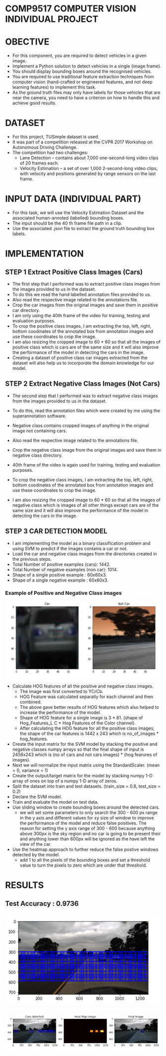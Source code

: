 # COMP9517 COMPUTER VISION INDIVIDUAL PROJECT

# OBECTIVE

- For this component, you are required to detect vehicles in a given image. 
- Implement a Python solution to detect vehicles in a single (image frame).
- You should display bounding boxes around the recognised vehicles.
- You are required to use traditional feature extraction techniques from computer vision (hand-crafted or engineered features, and not deep learning features) to implement this task.
- As the ground truth files may only have labels for those vehicles that are near the camera, you need to have a criterion on how to handle this and achieve good results.

# DATASET

- For this project, TUSimple dataset is used.
- It was part of a competition released at the CVPR 2017 Workshop on Autonomous Driving Challenge.
- The competition had two challenges:
    - Lane Detection – contains about 7,000 one-second-long video clips of 20 frames each.
    - Velocity Estimation – a set of over 1,000 2-second-long video clips, with velocity and positions generated by range sensors on the last frame.

# INPUT DATA (INDIVIDUAL PART)

- For this task, we will use the Velocity Estimation Dataset and the associated human-annoted (labelled) bounding boxes.
- The input should be the 40 th frame file path in a clip.
- Use the associated .json file to extract the ground truth bounding box labels.

# IMPLEMENTATION

## STEP 1 Extract Positive Class Images (Cars)

- The first step that I performed was to extract positive class images from the images provided to us in the dataset.
- To do this we read the hand labelled annotation files provided to us.
- Also read the respective image related to the annotations file.
- Crop the car images from the original images and save them in positive car directory.
- I am only using the 40th frame of the video for training, testing and evaluation purposes.
- To crop the positive class images, I am extracting the top, left, right, bottom coodinates of the annotated box from annotation images and use these coordinates to crop the image.
- I am also resizing the cropped image to 60 * 60 so that all the images of positive class which is cars are of the same size and it will also improve the performance of the model in detecting the cars in the image.
- Creating a dataset of positive class car images extracted from the dataset will also help us to incorporate the domain knowledge for our model.

## STEP 2 Extract Negative Class Images (Not Cars)

- The second step that I performed was to extract negative class images from the images provided to us in the dataset.
- To do this, read the annotation files which were created by me using the superannotation software.
- Negative class contains cropped images of anything in the original image not containing cars. 
- Also read the respective image related to the annotations file.
- Crop the negative class image from the original images and save them in negative class directory.
- 40th frame of the video is again used for training, testing and evaluation purposes.
- To crop the negative class images, I am extracting the top, left, right, bottom coodinates of the annotated box from annotation images and use these coordinates to crop the image.

- I am also resizing the cropped image to 60 * 60 so that all the images of negative class which is images of all other things except cars are of the same size and it will also improve the performance of the model in detecting the cars in the image.

## STEP 3 CAR DETECTION MODEL
- I am implementing the model as a binary classification problem and using SVM to predict if the images contains a car or not.
- Load the car and negative class images from the directories created in the previous steps.
- Total Number of positive examples (cars): 1442.
- Total Number of negative examples (non car): 1014.
- Shape of a single positive example : 60x60x3.
- Shape of a single negative example : 60x60x3.

### Example of Positive and Negative Class images

![Alt text](./result_1.png "Positive and Negative examples")

- Calculate HOG features of all the positive and negative class images.
    - The image was first converted to YCrCb.
    - HOG Feature was calculated separatly for each channel and then combined.
    - The above gave better results of HOG features which also helped to increase the performance of the model.
    - Shape of HOG feature for a single image is 3 * 81. (shape of Hog_Features_L C * Hog Features of the Color channel).
    - After calculating the HOG feature for all the positive class images, the shape of the car features is 1442 x 243 which is no_of_images * hog_features.
- Create the input matrix for the SVM model by stacking the positive and negative classes numpy arrays so that the final shape of input is 2456x243 which is (no of cars and not cars images) * (hog fearures of images).
- Next we will normalize the input matrix using the StandardScaler. (mean = 0, variance = 1)
- Create the output/target matrix for the model by stacking numpy 1-D array of ones on top of a numpy 1-D array of zeros.
- Split the dataset into train and test datasets. (train_size = 0.8, test_size = 0.2)
- Declare the SVM model.
- Train and evaluate the model on test data.
- Use sliding window to create bounding boxes around the detected cars.
    - we will set some parameters to only search the 300 - 600 px range in the y axis and different values for xy size of window to improve the performance of the model and reduce false positives. The reason for setting the y axis range of  300 - 600 because anything above 300px is the sky region and no car is going to be present their and anything lower than 600px will be ignored as the have left the view of the car.
- Use the heatmap approach to further reduce the false postive windows detected by the model.
    - add 1 to all the pixels of the bounding boxes and set a threshold value to turn the pixels to zero which are under that threshold.

# RESULTS

<h2>Test Accuracy : 0.9736<h2>

![Alt text](./result_2.png "Sliding window region to be searched for.")

![Alt text](./result_3.png "Final result.")